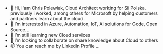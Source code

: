 - 👋 Hi, I'am Chris Polewiak, Cloud Architect working for Sii Polska. previously i worked, among others for Microsoft by helping customers and partners learn about the cloud.
- 👀 I’m interested in Azure, Automation, IoT, AI solutions for Code, Open Source...
- 🌱 I’m still learning new Cloud services
- 💞️ I’m looking to collaborate on share knowledge about Cloud to others
- 📫 You can reach me by LinkedIn Profile ...

<!---
ChrisPolewiak/ChrisPolewiak is a ✨ special ✨ repository because its `README.md` (this file) appears on your GitHub profile.
You can click the Preview link to take a look at your changes.
--->
